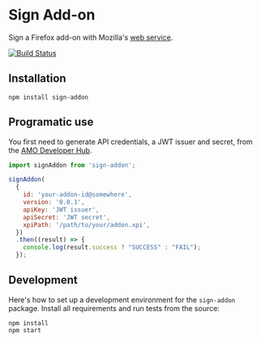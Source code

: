 # Sign Add-on

Sign a Firefox add-on with Mozilla's [web service](http://addons-server.readthedocs.org/en/latest/topics/api/signing.html).

[![Build Status](https://travis-ci.org/mozilla/sign-addon.svg?branch=master)](https://travis-ci.org/mozilla/sign-addon)

## Installation

    npm install sign-addon

## Programatic use

You first need to generate API credentials, a JWT issuer and secret, from the
[AMO Developer Hub](https://addons.mozilla.org/en-US/developers/addon/api/key/).

````javascript
import signAddon from 'sign-addon';

signAddon(
  {
    id: 'your-addon-id@somewhere',
    version: '0.0.1',
    apiKey: 'JWT issuer',
    apiSecret: 'JWT secret',
    xpiPath: '/path/to/your/addon.xpi',
  })
  .then((result) => {
    console.log(result.success ? "SUCCESS" : "FAIL");
  });
````

## Development

Here's how to set up a development environment for the `sign-addon` package.
Install all requirements and run tests from the source:

    npm install
    npm start
